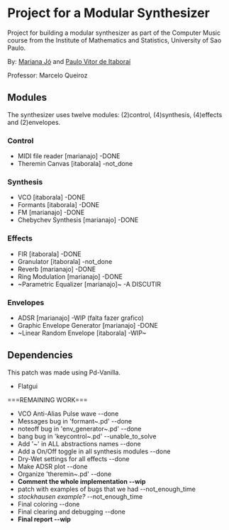 # Project for a Modular Synthesizer

Project for building a modular synthesizer as part of the Computer Music course from the Institute of Mathematics and Statistics, University of Sao Paulo.

By: [Mariana Jó](http://github.com/marianajo) and [Paulo Vitor de Itaboraí](http://github.com/itaborala)

Professor: Marcelo Queiroz

## Modules
The synthesizer uses twelve modules: (2)control, (4)synthesis, (4)effects and (2)envelopes.

### Control
* MIDI file reader [marianajo] -DONE
* Theremin Canvas [itaborala] -not_done

### Synthesis
* VCO [itaborala] -DONE
* Formants [itaborala] -DONE
* FM [marianajo] -DONE
* Chebychev Synthesis [marianajo] -DONE

### Effects
* FIR [itaborala] -DONE
* Granulator [itaborala] -not_done
* Reverb [marianajo] -DONE
* Ring Modulation [marianajo] -DONE
* ~Parametric Equalizer [marianajo]~ -A DISCUTIR

### Envelopes
* ADSR [marianajo] -WIP (falta fazer grafico)
* Graphic Envelope Generator [marianajo] -DONE
* ~Linear Random Envelope [itaborala] -WIP~

## Dependencies
This patch was made using Pd-Vanilla.
- Flatgui


===REMAINING WORK===

* VCO Anti-Alias Pulse wave --done
* Messages bug  in 'formant~.pd' --done
* noteoff bug in 'env_generator~.pd' --done
* bang bug in 'keycontrol~.pd' --unable_to_solve
* Add '~' in ALL abstractions names --done
* Add a On/Off toggle in all synthesis modules --done
* Dry-Wet settings for all effects --done
* Make ADSR plot --done
* Organize 'theremin~.pd' --done
* **Comment the whole implementation --wip**
* patch with examples of bugs that we had --not_enough_time
* *stockhausen example?* --not_enough_time
* Final coloring --done
* Final clearing and debugging --done
* **Final report --wip**

